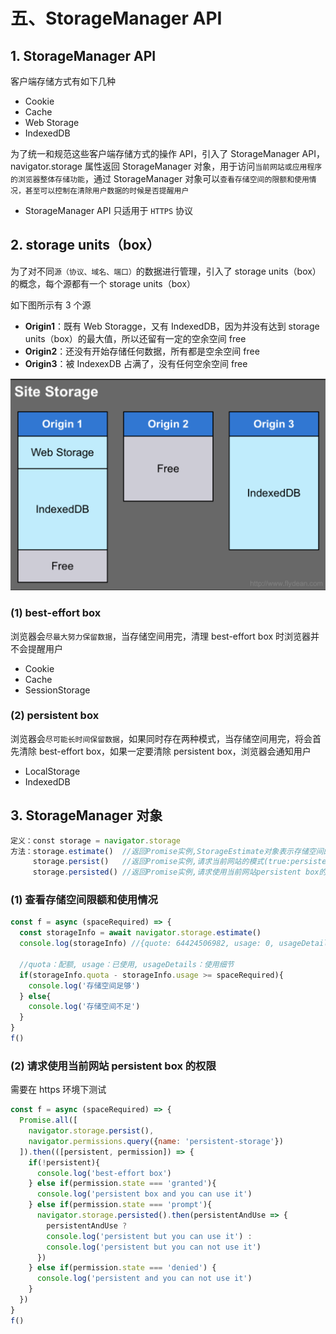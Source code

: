 # 五、StorageManager API

## 1. StorageManager API

客户端存储方式有如下几种

* Cookie
* Cache
* Web Storage
* IndexedDB

为了统一和规范这些客户端存储方式的操作 API，引入了 StorageManager API，navigator.storage 属性返回 StorageManager 对象，用于访问`当前网站或应用程序的浏览器整体存储功能`，通过 StorageManager 对象可以`查看存储空间的限额和使用情况，甚至可以控制在清除用户数据的时候是否提醒用户`

* StorageManager API 只适用于 `HTTPS` 协议

## 2. storage units（box）

为了对不同`源（协议、域名、端口）`的数据进行管理，引入了 storage units（box）的概念，每个源都有一个 storage units（box）

如下图所示有 3 个源

* **Origin1**：既有 Web Storagge，又有 IndexedDB，因为并没有达到 storage units（box）的最大值，所以还留有一定的空余空间 free
* **Origin2**：还没有开始存储任何数据，所有都是空余空间 free
* **Origin3**：被 IndexexDB 占满了，没有任何空余空间 free

![storage units（box）](https://github.com/yuyuyuzhang/Blog/blob/master/images/%E6%B5%8F%E8%A7%88%E5%99%A8/%E5%AE%A2%E6%88%B7%E7%AB%AF%E5%AD%98%E5%82%A8/storage%20units%EF%BC%88box%EF%BC%89.png)

### (1) best-effort box

浏览器会`尽最大努力保留数据`，当存储空间用完，清理 best-effort box 时浏览器并不会提醒用户

* Cookie
* Cache
* SessionStorage

### (2) persistent box

浏览器会`尽可能长时间保留数据`，如果同时存在两种模式，当存储空间用完，将会首先清除 best-effort box，如果一定要清除 persistent box，浏览器会通知用户

* LocalStorage
* IndexedDB

## 3. StorageManager 对象

```javascript
定义：const storage = navigator.storage
方法：storage.estimate()  //返回Promise实例,StorageEstimate对象表示存储空间的限额和使用情况
     storage.persist()   //返回Promise实例,请求当前网站的模式(true:persistent box,false:best-effort box)
     storage.persisted() //返回Promise实例,请求使用当前网站persistent box的权限(true:用户已授权,false:用户未授权或best-effort box)
```

### (1) 查看存储空间限额和使用情况

```javascript
const f = async (spaceRequired) => {
  const storageInfo = await navigator.storage.estimate()
  console.log(storageInfo) //{quote: 64424506982, usage: 0, usageDetails: {}}

  //quota：配额, usage：已使用, usageDetails：使用细节
  if(storageInfo.quota - storageInfo.usage >= spaceRequired){
    console.log('存储空间足够')
  } else{
    console.log('存储空间不足')
  }
}
f()
```

### (2) 请求使用当前网站 persistent box 的权限

需要在 https 环境下测试

```javascript
const f = async (spaceRequired) => {
  Promise.all([
    navigator.storage.persist(),
    navigator.permissions.query({name: 'persistent-storage'})
  ]).then(([persistent, permission]) => {
    if(!persistent){
      console.log('best-effort box')
    } else if(permission.state === 'granted'){
      console.log('persistent box and you can use it')
    } else if(permission.state === 'prompt'){
      navigator.storage.persisted().then(persistentAndUse => {
        persistentAndUse ? 
        console.log('persistent but you can use it') : 
        console.log('persistent but you can not use it')
      })
    } else if(permission.state === 'denied') {
      console.log('persistent and you can not use it')
    }
  })
}
f()
```
